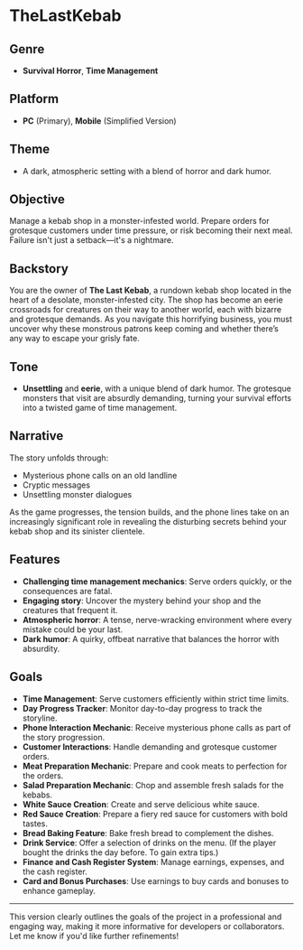 # TheLastKebab

## Genre
- **Survival Horror**, **Time Management**

## Platform
- **PC** (Primary), **Mobile** (Simplified Version)

## Theme
- A dark, atmospheric setting with a blend of horror and dark humor.

## Objective
Manage a kebab shop in a monster-infested world. Prepare orders for grotesque customers under time pressure, or risk becoming their next meal. Failure isn't just a setback—it's a nightmare.

## Backstory
You are the owner of **The Last Kebab**, a rundown kebab shop located in the heart of a desolate, monster-infested city. The shop has become an eerie crossroads for creatures on their way to another world, each with bizarre and grotesque demands. As you navigate this horrifying business, you must uncover why these monstrous patrons keep coming and whether there’s any way to escape your grisly fate.

## Tone
- **Unsettling** and **eerie**, with a unique blend of dark humor. The grotesque monsters that visit are absurdly demanding, turning your survival efforts into a twisted game of time management.

## Narrative
The story unfolds through:
- Mysterious phone calls on an old landline
- Cryptic messages
- Unsettling monster dialogues

As the game progresses, the tension builds, and the phone lines take on an increasingly significant role in revealing the disturbing secrets behind your kebab shop and its sinister clientele.

## Features
- **Challenging time management mechanics**: Serve orders quickly, or the consequences are fatal.
- **Engaging story**: Uncover the mystery behind your shop and the creatures that frequent it.
- **Atmospheric horror**: A tense, nerve-wracking environment where every mistake could be your last.
- **Dark humor**: A quirky, offbeat narrative that balances the horror with absurdity.

## Goals
- **Time Management**: Serve customers efficiently within strict time limits.
- **Day Progress Tracker**: Monitor day-to-day progress to track the storyline.
- **Phone Interaction Mechanic**: Receive mysterious phone calls as part of the story progression.
- **Customer Interactions**: Handle demanding and grotesque customer orders.
- **Meat Preparation Mechanic**: Prepare and cook meats to perfection for the orders.
- **Salad Preparation Mechanic**: Chop and assemble fresh salads for the kebabs.
- **White Sauce Creation**: Create and serve delicious white sauce.
- **Red Sauce Creation**: Prepare a fiery red sauce for customers with bold tastes.
- **Bread Baking Feature**: Bake fresh bread to complement the dishes.
- **Drink Service**: Offer a selection of drinks on the menu. (If the player bought the drinks the day before. To gain extra tips.)
- **Finance and Cash Register System**: Manage earnings, expenses, and the cash register.
- **Card and Bonus Purchases**: Use earnings to buy cards and bonuses to enhance gameplay.

---

This version clearly outlines the goals of the project in a professional and engaging way, making it more informative for developers or collaborators. Let me know if you'd like further refinements!
